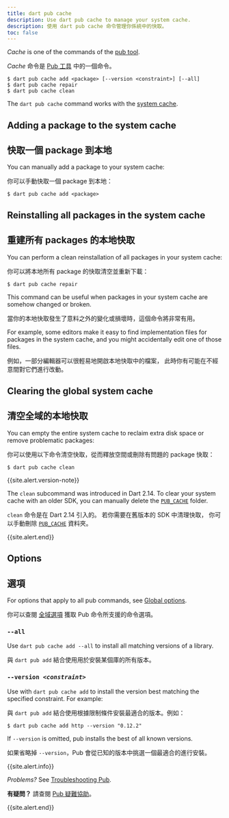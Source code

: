 ```yaml
---
title: dart pub cache
description: Use dart pub cache to manage your system cache.
description: 使用 dart pub cache 命令管理你係統中的快取。
toc: false
---
```


_Cache_ is one of the commands of the [pub tool](/tools/pub/cmd).

_Cache_ 命令是 [Pub 工具](/tools/pub/cmd) 中的一個命令。

```nocode
$ dart pub cache add <package> [--version <constraint>] [--all]
$ dart pub cache repair
$ dart pub cache clean
```

The `dart pub cache` command works with the
[system cache](/tools/pub/glossary#system-cache).

## Adding a package to the system cache

## 快取一個 package 到本地

You can manually add a package to your system cache:

你可以手動快取一個 package 到本地：

```terminal
$ dart pub cache add <package>
```

## Reinstalling all packages in the system cache

## 重建所有 packages 的本地快取

You can perform a clean reinstallation of all packages in your system cache:

你可以將本地所有 package 的快取清空並重新下載：

```terminal
$ dart pub cache repair
```

This command can be useful when packages in your system cache
are somehow changed or broken.

當你的本地快取發生了意料之外的變化或損壞時，這個命令將非常有用。

For example, some editors make it easy to find implementation files
for packages in the system cache,
and you might accidentally edit one of those files.

例如，一部分編輯器可以很輕易地開啟本地快取中的檔案，
此時你有可能在不經意間對它們進行改動。

## Clearing the global system cache

## 清空全域的本地快取

You can empty the entire system cache
to reclaim extra disk space or remove problematic packages:

你可以使用以下命令清空快取，從而釋放空間或刪除有問題的 package 快取：

```terminal
$ dart pub cache clean
```

{{site.alert.version-note}}

  The `clean` subcommand was introduced in Dart 2.14.
  To clear your system cache with an older SDK,
  you can manually delete the [`PUB_CACHE`][] folder.

  `clean` 命令是在 Dart 2.14 引入的。
  若你需要在舊版本的 SDK 中清理快取，
  你可以手動刪除 [`PUB_CACHE`][] 資料夾。

{{site.alert.end}}

[`PUB_CACHE`]: /tools/pub/environment-variables

## Options

## 選項

For options that apply to all pub commands, see
[Global options](/tools/pub/cmd#global-options).

你可以查閱 [全域選項](/tools/pub/cmd#global-options) 獲取 Pub 命令所支援的命令選項。

### `--all`

Use `dart pub cache add --all` 
to install all matching versions of a library.

與 `dart pub add` 結合使用用於安裝某個庫的所有版本。

### `--version `_`<constraint>`_

Use with `dart pub cache add`
to install the version best matching the specified constraint. 
For example:

與 `dart pub add` 結合使用根據限制條件安裝最適合的版本。例如：

```terminal
$ dart pub cache add http --version "0.12.2"
```

If `--version` is omitted, pub installs the best of all known versions.

如果省略掉 `--version`，Pub 會從已知的版本中挑選一個最適合的進行安裝。

{{site.alert.info}}

  *Problems?*
  See [Troubleshooting Pub](/tools/pub/troubleshoot).

  **有疑問？** 請查閱 [Pub 疑難協助](/tools/pub/troubleshoot)。

{{site.alert.end}}